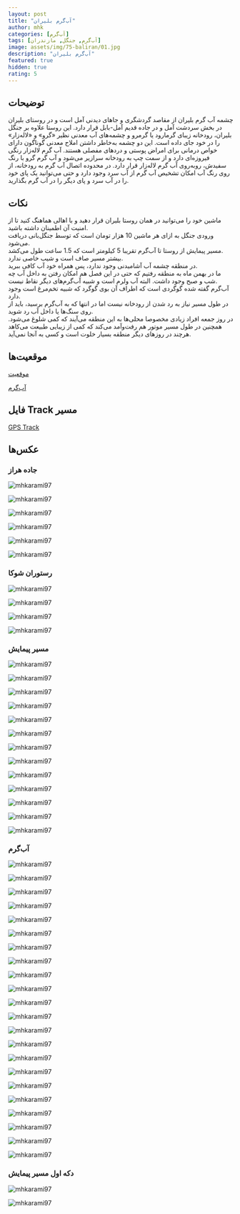 ```yaml
---
layout: post
title: "آب‌گرم بلیران"
author: mhk
categories: [آب‌گرم]
tags: [آب‌گرم, جنگل, مازندران]
image: assets/img/75-baliran/01.jpg
description: "آب‌گرم بلیران"
featured: true
hidden: true
rating: 5
---
```


## توضیحات
چشمه آب گرم بلیران از مقاصد گردشگری و جاهای دیدنی آمل است و در روستای بلیران در بخش سردشت آمل و در جاده‌ قدیم آمل-بابل قرار دارد. این روستا علاوه بر جنگل بلیران، رودخانه زیبای گرمارود یا گرمرو و چشمه‌های آب معدنی نظیر «گرو» و «لاله‌زار» را در خود جای داده است. این دو چشمه به‌خاطر داشتن املاح معدنی گوناگون دارای خواص درمانی برای امراض پوستی و دردهای مفصلی هستند. آب گرم لاله‌زار رنگی فیروزه‌ای دارد و از سمت چپ به رودخانه سرازیر می‌شود و آب گرم گرو با رنگ سفیدش، روبه‌روی آب گرم لاله‌زار قرار دارد. در محدوده اتصال آب گرم به رودخانه، از روی رنگ آب امکان تشخیص آب گرم از آب سرد وجود دارد و حتی می‌توانید یک پای خود را در آب سرد و پای دیگر را در آب گرم بگذارید.  

## نکات
ماشین خود را می‌توانید در همان روستا بلیران قرار دهید و با اهالی هماهنگ کنید تا از امنیت آن اطمینان داشته باشید.  
ورودی جنگل به ازای هر ماشین 10 هزار تومان است که توسط جنگل‌بانی دریافت می‌شود.  
مسیر پیمایش از روستا تا آب‌گرم تقریبا 5 کیلومتر است که 1.5 ساعت طول می‌کشد.  
بیشتر مسیر صاف است و شیب خاصی ندارد.  
در منطقه چشمه آب آشامیدنی وجود ندارد، پس همراه خود آب کافی ببرید.  
ما در بهمن ماه به منطقه رفتیم که حتی در این فصل هم امکان رفتن به داخل آب چه شب و صبح وجود داشت. البته آب ولرم است و شبیه آب‌گرم‌های دیگر نقاط نیست.  
آب‌گرم گفته شده گوگردی است که اطراف آن بوی گوگرد که شبیه تخم‌مرغ است وجود دارد.  
در طول مسیر نیاز به رد شدن از رودخانه نیست اما در انتها که به آب‌گرم برسید، باید از روی سنگ‌ها یا داخل آب رد شوید.  
در روز جمعه افراد زیادی مخصوصا محلی‌ها به این منطقه می‌آیند که کمی شلوغ می‌شود. همچنین در طول مسیر موتور هم رفت‌و‌آمد می‌کند که کمی از زیبایی طبیعت می‌کاهد هرچند در روز‌های دیگر منطقه بسیار خلوت است و کسی به آنجا نمی‌آید.  

## موقعیت‌ها
[موقعیت](https://www.google.com/maps/place/Baliran,+Mazandaran+Province/@36.3553053,52.4270046,17z/data=!3m1!4b1!4m5!3m4!1s0x3f8f94bfc4c42a5b:0x6a6748587a6ae42b!8m2!3d36.3554354!4d52.427233)  

[آب‌گرم](https://www.google.com/maps/place/%DA%86%D8%B4%D9%85%D9%87+%D8%A2%D8%A8+%D9%85%D8%B9%D8%AF%D9%86%DB%8C+%D8%A8%D9%84%DB%8C%D8%B1%D8%A7%D9%86%E2%80%AD/@36.3153091,52.4093728,16.22z/data=!4m13!1m7!3m6!1s0x3f8f94bfc4c42a5b:0x6a6748587a6ae42b!2sBaliran,+Mazandaran+Province!3b1!8m2!3d36.3554354!4d52.427233!3m4!1s0x3f8feb1fd5359dd5:0x9204457815a35d09!8m2!3d36.3169779!4d52.4151187)  

## فایل Track مسیر

[GPS Track](/assets/img/75-baliran/01.gpx)  

## عکس‌ها

### جاده هراز
![mhkarami97](/assets/img/75-baliran/01.jpg)  

![mhkarami97](/assets/img/75-baliran/02.jpg)  

![mhkarami97](/assets/img/75-baliran/03.jpg)  

![mhkarami97](/assets/img/75-baliran/04.jpg)  

![mhkarami97](/assets/img/75-baliran/05.jpg)  

![mhkarami97](/assets/img/75-baliran/06.jpg)  

### رستوران شوکا

![mhkarami97](/assets/img/75-baliran/07.jpg)  

![mhkarami97](/assets/img/75-baliran/08.jpg)  

![mhkarami97](/assets/img/75-baliran/09.jpg)  

![mhkarami97](/assets/img/75-baliran/10.jpg)  

### مسیر پیمایش

![mhkarami97](/assets/img/75-baliran/11.jpg)  

![mhkarami97](/assets/img/75-baliran/12.jpg)  

![mhkarami97](/assets/img/75-baliran/13.jpg)  

![mhkarami97](/assets/img/75-baliran/14.jpg)  

![mhkarami97](/assets/img/75-baliran/15.jpg)  

![mhkarami97](/assets/img/75-baliran/16.jpg)  

![mhkarami97](/assets/img/75-baliran/17.jpg)  

![mhkarami97](/assets/img/75-baliran/18.jpg)  

![mhkarami97](/assets/img/75-baliran/19.jpg)  

![mhkarami97](/assets/img/75-baliran/20.jpg)  

![mhkarami97](/assets/img/75-baliran/21.jpg)  

![mhkarami97](/assets/img/75-baliran/22.jpg)  

![mhkarami97](/assets/img/75-baliran/23.jpg)  

### آب‌گرم

![mhkarami97](/assets/img/75-baliran/24.jpg)  

![mhkarami97](/assets/img/75-baliran/25.jpg)  

![mhkarami97](/assets/img/75-baliran/26.jpg)  

![mhkarami97](/assets/img/75-baliran/27.jpg)  

![mhkarami97](/assets/img/75-baliran/28.jpg)  

![mhkarami97](/assets/img/75-baliran/29.jpg)  

![mhkarami97](/assets/img/75-baliran/30.jpg)  

![mhkarami97](/assets/img/75-baliran/31.jpg)  

![mhkarami97](/assets/img/75-baliran/32.jpg)  

![mhkarami97](/assets/img/75-baliran/33.jpg)  

![mhkarami97](/assets/img/75-baliran/34.jpg)  

![mhkarami97](/assets/img/75-baliran/35.jpg)  

![mhkarami97](/assets/img/75-baliran/36.jpg)  

![mhkarami97](/assets/img/75-baliran/37.jpg)  

![mhkarami97](/assets/img/75-baliran/38.jpg)  

![mhkarami97](/assets/img/75-baliran/39.jpg)  

![mhkarami97](/assets/img/75-baliran/40.jpg)  

![mhkarami97](/assets/img/75-baliran/41.jpg)  

![mhkarami97](/assets/img/75-baliran/42.jpg)  

![mhkarami97](/assets/img/75-baliran/43.jpg)  

![mhkarami97](/assets/img/75-baliran/44.jpg)  

![mhkarami97](/assets/img/75-baliran/45.jpg)  

### دکه اول مسیر پیمایش

![mhkarami97](/assets/img/75-baliran/46.jpg)  

![mhkarami97](/assets/img/75-baliran/47.jpg)  